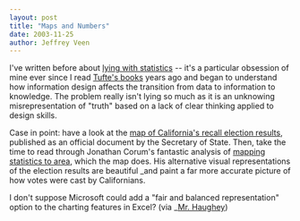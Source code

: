 ```yaml
--- 
layout: post
title: "Maps and Numbers"
date: 2003-11-25
author: Jeffrey Veen
---
```

I've written before about <a href="http://www.veen.com/jeff/archives/000132.html">lying with statistics</a> -- it's a particular obsession of mine ever since I read <a href="http://www.edwardtufte.com/tufte/books_vdqi">Tufte's books</a> years ago and began to understand how information design affects the transition from data to information to knowledge. The problem really isn't lying so much as it is an unknowing misrepresentation of "truth" based on a lack of clear thinking applied to design skills. 

Case in point: have a look at the <a href="http://vote2003.ss.ca.gov/Returns/gov/mapB.htm">map of California's recall election results</a>, published as an official document by the Secretary of State. Then, take the time to read through Jonathan Corum's fantastic analysis of <a href="http://www.style.org/mappingvotes/">mapping statistics to area</a>, which the map does. His alternative visual representations of the election results are beautiful _and paint a far more accurate picture of how votes were cast by Californians.

I don't suppose Microsoft could add a "fair and balanced representation" option to the charting features in Excel? (via _<a href="http://a.wholelottanothing.org/archives.blah/007589">Mr. Haughey</a>)
&#8203;